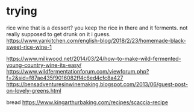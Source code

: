# trying

rice wine that is a dessert? you keep the rice in there and it ferments. not really supposed to get drunk on it i guess.
https://www.yankitchen.com/english-blog/2018/2/23/homemade-black-sweet-rice-wine-1

https://www.milkwood.net/2014/03/24/how-to-make-wild-fermented-young-country-wine-its-easy/
https://www.wildfermentationforum.com/viewforum.php?f=2&sid=f87ae435f9016082ff4c6ed4cfc8a427
https://bensadventuresinwinemaking.blogspot.com/2013/06/guest-post-on-lovely-greens.html

bread
https://www.kingarthurbaking.com/recipes/scaccia-recipe